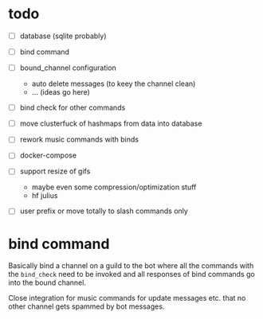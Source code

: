 # todo

- [ ] database (sqlite probably)
- [ ] bind command
- [ ] bound_channel configuration
    - auto delete messages (to keey the channel clean)
    - ... (ideas go here)
- [ ] bind check for other commands
- [ ] move clusterfuck of hashmaps from data into database
- [ ] rework music commands with binds
- [ ] docker-compose
- [ ] support resize of gifs
    - maybe even some compression/optimization stuff
    - hf julius
- [ ] user prefix or move totally to slash commands only


# bind command

Basically bind a channel on a guild to the bot where all the commands with the `bind_check`
need to be invoked and all responses of bind commands go into the bound channel.

Close integration for music commands for update messages etc. that no other channel gets spammed
by bot messages.
